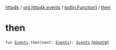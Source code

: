 [http4k](../../index.md) / [org.http4k.events](../index.md) / [kotlin.Function1](index.md) / [then](./then.md)

# then

`fun `[`Events`](../-events.md)`.then(next: `[`Events`](../-events.md)`): `[`Events`](../-events.md) [(source)](https://github.com/http4k/http4k/blob/master/http4k-core/src/main/kotlin/org/http4k/events/events.kt#L13)